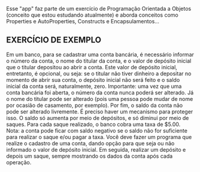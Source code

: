 Esse "app" faz parte de um exercício de Programação Orientada a Objetos (conceito que estou estudando atualmente) e aborda conceitos como Properties e AutoProperties,
Constructs e Encapsulamentos...

## EXERCÍCIO DE EXEMPLO
Em um banco, para se cadastrar uma conta bancária, é necessário informar o número da conta, o nome do titular da conta, e o valor de depósito inicial que o titular depositou
ao abrir a conta. Este valor de depósito inicial, entretanto, é opcional, ou seja: se o titular não tiver dinheiro a depositar no momento de abrir sua conta, o depósito inicial
não será feito e o saldo inicial da conta será, naturalmente, zero. Importante: uma vez que uma conta bancária foi aberta, o número da conta nunca poderá ser alterado. Já o
nome do titular pode ser alterado (pois uma pessoa pode mudar de nome por ocasião de casamento, por exemplo). Por fim, o saldo da conta não pode ser alterado livremente.
É preciso haver um mecanismo para proteger isso. O saldo só aumenta por meio de depósitos, e só diminui por meio de saques. Para cada saque realizado, o banco cobra uma taxa
de $5.00. Nota: a conta pode ficar com saldo negativo se o saldo não for suficiente para realizar o saque e/ou pagar a taxa. Você deve fazer um programa que realize o cadastro
de uma conta, dando opção para que seja ou não informado o valor de depósito inicial. Em seguida, realizar um depósito e depois um saque, sempre mostrando os dados da conta
após cada operação.
